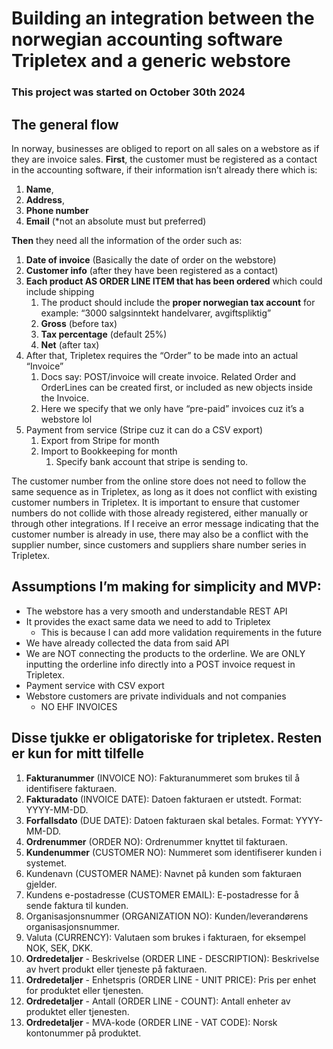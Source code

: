 # Building an integration between the norwegian accounting software Tripletex and a generic webstore

### This project was started on October 30th 2024


## The general flow

In norway, businesses are obliged to report on all sales on a webstore as if they are invoice sales. **First**, the customer must be registered as a contact in the accounting software, if their information isn’t already there which is:

1. **Name**,
2. **Address**,
3. **Phone number**
4. **Email** (*not an absolute must but preferred)

**Then** they need all the information of the order such as:

1. **Date of invoice** (Basically the date of order on the webstore)
2. **Customer info** (after they have been registered as a contact)
3. **Each product AS ORDER LINE ITEM that has been ordered** which could include shipping
    1. The product should include the **proper norwegian tax account** for example: “3000 salgsinntekt handelvarer, avgiftspliktig”
    2. **Gross** (before tax)
    3. **Tax percentage** (default 25%)
    4. **Net** (after tax)
4. After that, Tripletex requires the “Order” to be made into an actual “Invoice”
    1. Docs say: POST/invoice will create invoice. Related Order and OrderLines can be created first, or included as new objects inside the Invoice.
    2. Here we specify that we only have “pre-paid” invoices cuz it’s a webstore lol
5. Payment from service (Stripe cuz it can do a CSV export)
    1. Export from Stripe for month
    2. Import to Bookkeeping for month
        1. Specify bank account that stripe is sending to.

The customer number from the online store does not need to follow the same sequence as in Tripletex, as long as it does not conflict with existing customer numbers in Tripletex. It is important to ensure that customer numbers do not collide with those already registered, either manually or through other integrations. If I receive an error message indicating that the customer number is already in use, there may also be a conflict with the supplier number, since customers and suppliers share number series in Tripletex.

## Assumptions I’m making for simplicity and MVP:

- The webstore has a very smooth and understandable REST API
- It provides the exact same data we need to add to Tripletex
    - This is because I can add more validation requirements in the future
- We have already collected the data from said API
- We are NOT connecting the products to the orderline. We are ONLY inputting the orderline info directly into a POST invoice request in Tripletex.
- Payment service with CSV export
- Webstore customers are private individuals and not companies
    - NO EHF INVOICES

## Disse tjukke er obligatoriske for tripletex. Resten er kun for mitt tilfelle

1. **Fakturanummer** (INVOICE NO): Fakturanummeret som brukes til å identifisere fakturaen.
2. **Fakturadato** (INVOICE DATE): Datoen fakturaen er utstedt. Format: YYYY-MM-DD.
3. **Forfallsdato** (DUE DATE): Datoen fakturaen skal betales. Format: YYYY-MM-DD.
4. **Ordrenummer** (ORDER NO): Ordrenummer knyttet til fakturaen.
5. **Kundenummer** (CUSTOMER NO): Nummeret som identifiserer kunden i systemet.
6. Kundenavn (CUSTOMER NAME): Navnet på kunden som fakturaen gjelder.
7. Kundens e-postadresse (CUSTOMER EMAIL): E-postadresse for å sende faktura til kunden.
8. Organisasjonsnummer (ORGANIZATION NO): Kunden/leverandørens organisasjonsnummer.
9. Valuta (CURRENCY): Valutaen som brukes i fakturaen, for eksempel NOK, SEK, DKK.
10. **Ordredetaljer** - Beskrivelse (ORDER LINE - DESCRIPTION): Beskrivelse av hvert produkt eller tjeneste på fakturaen.
11. **Ordredetaljer** - Enhetspris (ORDER LINE - UNIT PRICE): Pris per enhet for produktet eller tjenesten.
12. **Ordredetaljer** - Antall (ORDER LINE - COUNT): Antall enheter av produktet eller tjenesten.
13. **Ordredetaljer** - MVA-kode (ORDER LINE - VAT CODE): Norsk kontonummer på produktet.
